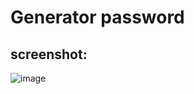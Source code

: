 # Generator password
## screenshot:
![image](https://github.com/rastal88/generator_pas/assets/122445497/ee486f74-a344-4592-b2fb-4a74dc38c8c7)
